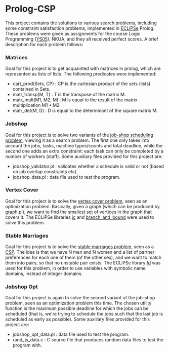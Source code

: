 # Prolog-CSP

This project contains the solutions to various search problems, including some constraint satisfaction problems,
implemented in [ECLiPSe](https://en.wikipedia.org/wiki/ECLiPSe) Prolog. These problems were given as assignments
for the course Logic Programming ([YS05](http://cgi.di.uoa.gr/~takis/ys05.html)), NKUA, and they all received
perfect scores. A brief description for each problem follows:


### Matrices

Goal for this project is to get acquainted with matrices in prolog, which are represented as lists of lists. The
following predicates were implemented:

- cart_prod(Sets, CP) : CP is the cartesian product of the sets (lists) contained in Sets.
- matr_transp(M, T) : T is the transpose of the matrix M.
- matr_mult(M1, M2, M) : M is equal to the result of the matrix multiplication M1 • M2.
- matr_det(M, D) : D is equal to the determinant of the square matrix M.


### Jobshop

Goal for this project is to solve two variants of the [job-shop scheduling problem](https://en.wikipedia.org/wiki/Job_shop_scheduling),
viewing it as a search problem. The first one only takes into account the jobs, tasks, machine types/counts and total deadline, while the
second one adds an extra constraint: each task can only be completed by a number of workers (staff). Some auxiliary files provided for
this project are:

- jobshop_validator.pl : validates whether a schedule is valid or not (based on job overlap constraints etc).
- jobshop_data.pl : data file used to test the program.


### Vertex Cover

Goal for this project is to solve the [vertex cover problem](https://en.wikipedia.org/wiki/Vertex_cover), seen as an optimization problem.
Basically, given a graph (which can be produced by graph.pl), we want to find the smallest set of vertices in the graph that covers it.
The ECLiPSe libraries [ic](https://www.eclipseclp.org/doc/bips/lib/ic/index.html) and
[branch_and_bound](http://eclipseclp.org/doc/bips/lib/branch_and_bound/index.html) were used to solve this problem.


### Stable Marriages

Goal for this project is to solve the [stable marriages problem](https://en.wikipedia.org/wiki/Stable_marriage_problem), seen as a
[CSP](https://en.wikipedia.org/wiki/Constraint_satisfaction_problem). The idea is that we have N men and N women and a list of partner
preferences for each one of them (of the other sex), and we want to match them into pairs, so that no unstable pair exists. The ECLiPSe
library [fd](http://eclipseclp.org/doc/bips/lib/fd/index.html) was used for this problem, in order to use variables with symbolic name
domains, instead of integer domains.


### Jobshop Opt

Goal for this project is again to solve the second variant of the job-shop problem, seen as an optimization problem this time. The chosen
utility function is the maximum possible deadline for which the jobs can be scheduled (that is, we're trying to schedule the jobs such that
the last job is scheduled as early as possible). Some auxiliary files provided for this project are:

- jobshop_opt_data.pl : data file used to test the program.
- rand_js_data.c : C source file that produces random data files to test the program with.
